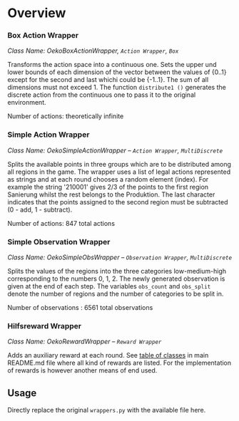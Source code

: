 # Overview

### Box Action Wrapper
*Class Name: OekoBoxActionWrapper, `Action Wrapper`, `Box`*

Transforms the action space into a continuous one. Sets the upper und lower bounds of each dimension of the vector between the values of {0..1} except for the second and last whichi could be {-1..1}. The sum of all dimensions must not exceed 1. The function `distribute1 ()` generates the discrete action from the continuous one to pass it to the original environment. 

Number of actions: theoretically infinite

### **Simple Action Wrapper**
*Class Name: OekoSimpleActionWrapper – `Action Wrapper`, `MultiDiscrete`*

Splits the available points in three groups which are to be distributed among all regions in the game. The wrapper uses a list of legal actions represented as strings and at each round chooses a random element (index). For example the string '210001' gives 2/3 of the points to the first region Sanierung whilst the rest belongs to the Produktion. The last character indicates that the points assigned to the second region must be subtracted (0 - add, 1 - subtract). 

Number of actions: 847 total actions

### **Simple Observation Wrapper** 
*Class Name: OekoSimpleObsWrapper – `Observation Wrapper`, `MultiDiscrete`*

Splits the values of the regions into the three categories low-medium-high corresponding to the numbers 0, 1, 2. The newly generated observation is given at the end of each step. The variables `obs_count` and `obs_split` denote the number of regions and the number of categories to be split in. 

Number of observations : 6561 total observations


### **Hilfsreward Wrapper** 
*Class Name: OekoRewardWrapper – `Reward Wrapper`*

Adds an auxiliary reward at each round. See [table of classes](https://github.com/cherrisimo/oekolopoly-rl#class-overview) in main README.md file where all kind of rewards are listed. For the implementation of rewards is however another means of end used.

## Usage
Directly replace the original `wrappers.py` with the available file here.

